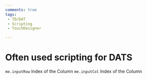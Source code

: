 ```yaml
---
comments: true
tags:
 - TD/DAT
 - Scripting
 - TouchDesigner

---
```


# Often used scripting for DATS

`me.inputRow` Index of the Column
`me.inputCol` Index of the Column
